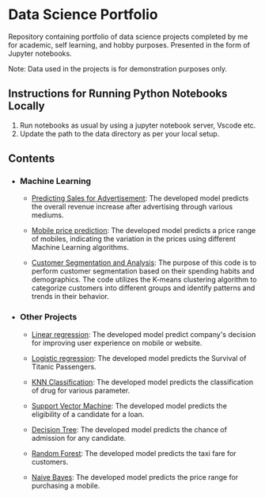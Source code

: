 # Data Science Portfolio
Repository containing portfolio of data science projects completed by me for academic, self learning, and hobby purposes. Presented in the form of Jupyter notebooks.

Note: Data used in the projects is for demonstration purposes only.

## Instructions for Running Python Notebooks Locally

1. Run notebooks as usual by using a jupyter notebook server, Vscode etc.
2. Update the path to the data directory as per your local setup.

## Contents
- ### Machine Learning

	- [Predicting Sales for Advertisement](https://github.com/spoyarekar03/data-science-portfolio/blob/main/Supervised_Regression/Predicting%20Sales%20for%20Advertising.ipynb): The developed model predicts the overall revenue increase after advertising through various mediums.

	- [Mobile price prediction](https://github.com/spoyarekar03/data-science-portfolio/blob/main/Supervised_Classificiation/Mobile_price_prediction_using_Classification.ipynb): The developed model predicts a price range of mobiles, indicating the variation in the prices using different Machine Learning algorithms.

	- [Customer Segmentation and Analysis](https://github.com/spoyarekar03/data-science-portfolio/tree/main/Unsupervised_Learning): The purpose of this code is to perform customer segmentation based on their spending habits and demographics. The code utilizes the K-means clustering algorithm to categorize customers into different groups and identify patterns and trends in their behavior. 

 - ### Other Projects   

	- [Linear regression](https://github.com/spoyarekar03/data-science-portfolio/blob/main/Other%20projects/Linear_regression/Ecommerce%20Linear%20Regression.ipynb): The developed model predict company's decision for improving user experience on mobile or website.

	- [Logistic regression](https://github.com/spoyarekar03/data-science-portfolio/blob/main/Other%20projects/Logistic_regression/Predicting_Survival_using_Logistic_regression.ipynb): The developed model predicts the Survival of Titanic Passengers.

	- [KNN Classification](https://github.com/spoyarekar03/data-science-portfolio/blob/main/Other%20projects/KNN/Drug_classification_using%20KNN.ipynb): The developed model predicts the classification of drug for various parameter.

	- [Support Vector Machine](https://github.com/spoyarekar03/data-science-portfolio/blob/main/Other%20projects/SVM/Credit_risk_SVM.ipynb): The developed model predicts the eligibility of a candidate for a loan.

	- [Decision Tree](https://github.com/spoyarekar03/data-science-portfolio/blob/main/Other%20projects/Decision_Tree/Chance_of_admission_DT.ipynb): The developed model predicts the chance of admission for any candidate.
	
	- [Random Forest](https://github.com/spoyarekar03/data-science-portfolio/blob/main/Other%20projects/Random_Forest/Taxifare_RandomF_Regressor.ipynb): The developed model predicts the taxi fare for customers.
	
	- [Naive Bayes](https://github.com/spoyarekar03/data-science-portfolio/blob/main/Other%20projects/Naive_Bayes/Mobile_Price_Naive_Bayes_Gaussian.ipynb): The developed model predicts the price range for purchasing a mobile.

